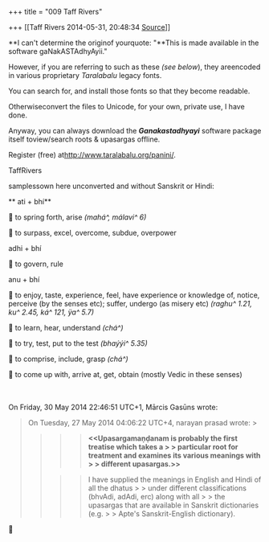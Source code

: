 +++
title = "009 Taff Rivers"

+++
[[Taff Rivers	2014-05-31, 20:48:34 [Source](https://groups.google.com/g/samskrita/c/3xuDgCwgyo0)]]



**I can't determine the originof yourquote: "**This is made available in the software gaNakASTAdhyAyii."

  

However, if you are referring to such as these *(see below*), they areencoded in various proprietary *Taralabalu* legacy fonts.

You can search for, and install those fonts so that they become readable.

Otherwiseconvert the files to Unicode, for your own, private use, I have done.



Anyway, you can always download the ***Ganakastadhyayi*** software package itself toview/search roots & upasargas offline.

Register (free) at<http://www.taralabalu.org/panini/>.

  

  

  

 TaffRivers

  

  

 samplessown here unconverted and without Sanskrit or Hindi:

  

** ati + bhí**

 to spring forth, arise *(mahá^, málavi^ 6)*

 to surpass, excel, overcome, subdue, overpower

adhi + bhí

 to govern, rule

anu + bhí

 to enjoy, taste, experience, feel, have experience or knowledge of, notice, perceive (by the senses etc); suffer, undergo (as misery etc) *(raghu^ 1.21, ku^ 2.45, ká^ 121, ÿa^ 5.7)*

 to learn, hear, understand *(chá^)*

 to try, test, put to the test *(bhaýýi^ 5.35)*

 to comprise, include, grasp *(chá^)*

 to come up with, arrive at, get, obtain (mostly Vedic in these senses)

  

  

  

　

  
  
On Friday, 30 May 2014 22:46:51 UTC+1, Mārcis Gasūns wrote:

> 
> >   
>   
> On Tuesday, 27 May 2014 04:06:22 UTC+4, narayan prasad wrote: >
> > 
> > > > 
> > > > 
> > > > **\<\<Upasargamaṇḍanam is probably the first treatise which takes a > > particular root for treatment and examines its various meanings with > > different upasargas.\>\>**  
> >   
> > > > 
> > > > I have supplied the meanings in English and Hindi of all the dhatus > > under different classifications (bhvAdi, adAdi, erc) along with all > > the upasargas that are available in Sanskrit dictionaries (e.g. > > Apte's Sanskrit-English dictionary).  
> > > > 
> > > > 
> > 
> >   
> > 
> > 



